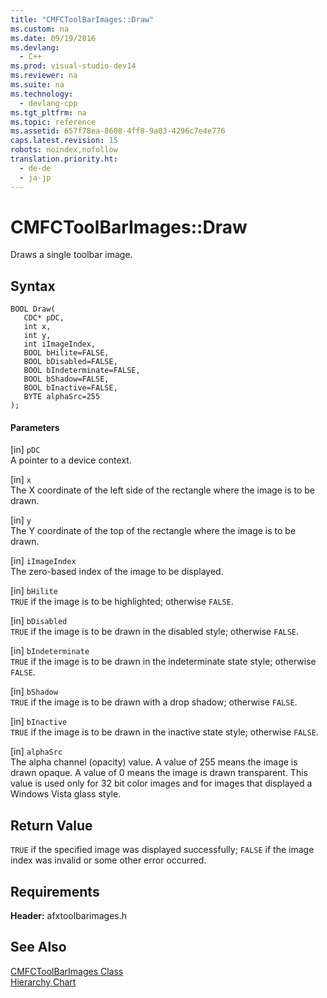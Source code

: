 ```yaml
---
title: "CMFCToolBarImages::Draw"
ms.custom: na
ms.date: 09/19/2016
ms.devlang: 
  - C++
ms.prod: visual-studio-dev14
ms.reviewer: na
ms.suite: na
ms.technology: 
  - devlang-cpp
ms.tgt_pltfrm: na
ms.topic: reference
ms.assetid: 657f78ea-8608-4ff8-9a03-4296c7e4e776
caps.latest.revision: 15
robots: noindex,nofollow
translation.priority.ht: 
  - de-de
  - ja-jp
---
```

# CMFCToolBarImages::Draw
Draws a single toolbar image.  
  
## Syntax  
  
```  
BOOL Draw(  
   CDC* pDC,  
   int x,  
   int y,  
   int iImageIndex,  
   BOOL bHilite=FALSE,  
   BOOL bDisabled=FALSE,  
   BOOL bIndeterminate=FALSE,  
   BOOL bShadow=FALSE,  
   BOOL bInactive=FALSE,  
   BYTE alphaSrc=255   
);  
```  
  
#### Parameters  
 [in] `pDC`  
 A pointer to a device context.  
  
 [in] `x`  
 The X coordinate of the left side of the rectangle where the image is to be drawn.  
  
 [in] `y`  
 The Y coordinate of the top of the rectangle where the image is to be drawn.  
  
 [in] `iImageIndex`  
 The zero-based index of the image to be displayed.  
  
 [in] `bHilite`  
 `TRUE` if the image is to be highlighted; otherwise `FALSE`.  
  
 [in] `bDisabled`  
 `TRUE` if the image is to be drawn in the disabled style; otherwise `FALSE`.  
  
 [in] `bIndeterminate`  
 `TRUE` if the image is to be drawn in the indeterminate state style; otherwise `FALSE`.  
  
 [in] `bShadow`  
 `TRUE` if the image is to be drawn with a drop shadow; otherwise `FALSE`.  
  
 [in] `bInactive`  
 `TRUE` if the image is to be drawn in the inactive state style; otherwise `FALSE`.  
  
 [in] `alphaSrc`  
 The alpha channel (opacity) value. A value of 255 means the image is drawn opaque. A value of 0 means the image is drawn transparent. This value is used only for 32 bit color images and for images that displayed a Windows Vista glass style.  
  
## Return Value  
 `TRUE` if the specified image was displayed successfully; `FALSE` if the image index was invalid or some other error occurred.  
  
## Requirements  
 **Header:** afxtoolbarimages.h  
  
## See Also  
 [CMFCToolBarImages Class](../vs140/CMFCToolBarImages-Class.md)   
 [Hierarchy Chart](../vs140/Hierarchy-Chart.md)